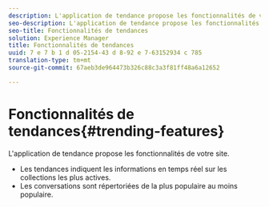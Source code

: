 ```yaml
---
description: L'application de tendance propose les fonctionnalités de votre site.
seo-description: L'application de tendance propose les fonctionnalités de votre site.
seo-title: Fonctionnalités de tendances
solution: Experience Manager
title: Fonctionnalités de tendances
uuid: 7 e 7 b 1 d 05-2154-43 d 8-92 e 7-63152934 c 785
translation-type: tm+mt
source-git-commit: 67aeb3de964473b326c88c3a3f81ff48a6a12652

---
```



# Fonctionnalités de tendances{#trending-features}

L'application de tendance propose les fonctionnalités de votre site.



* Les tendances indiquent les informations en temps réel sur les collections les plus actives.
* Les conversations sont répertoriées de la plus populaire au moins populaire.

